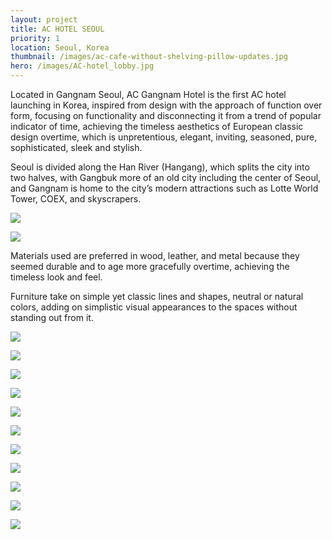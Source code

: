 ```yaml
---
layout: project
title: AC HOTEL SEOUL
priority: 1
location: Seoul, Korea
thumbnail: /images/ac-cafe-without-shelving-pillow-updates.jpg
hero: /images/AC-hotel_lobby.jpg
---
```


Located in Gangnam Seoul, AC Gangnam Hotel is the first AC hotel launching in Korea, inspired from design with the approach of function over form, focusing on functionality and disconnecting it from a trend of popular indicator of time, achieving the timeless aesthetics of European classic design overtime, which is unpretentious, elegant, inviting, seasoned, pure, sophisticated, sleek and stylish.

Seoul is divided along the Han River (Hangang), which splits the city into two halves, with Gangbuk more of an old city including the center of Seoul, and Gangnam is home to the city’s modern attractions such as Lotte World Tower, COEX, and skyscrapers.

![](/images/ac-cafe-sketch.jpg)

![](/images/level-1-main-lobby-plan.jpg)

Materials used are preferred in wood, leather, and metal because they seemed durable and to age more gracefully overtime, achieving the timeless look and feel.

Furniture take on simple yet classic lines and shapes, neutral or natural colors, adding on simplistic visual appearances to the spaces without standing out from it.

![](/images/AC-hotel_lobby.jpg)

![](/images/ac-cafe-without-shelving-pillow-updates.jpg)

![](/images/ac-cafe-with-shelving-pillow-updates.jpg)

![](/images/screen-shot-2022-02-09-at-11.29.22-pm.jpg)

![](/images/screen-shot-2022-02-09-at-11.30.59-pm.jpg)

![](/images/screen-shot-2022-02-09-at-11.30.30-pm.jpg)

![](/images/media-cafe.jpg)

![](/images/library-elev.jpg)

![](/images/lobby-elev.jpg)

![](/images/cafe-elev.jpg)

![](/images/pdr-1-wedding-set-up.jpg)

